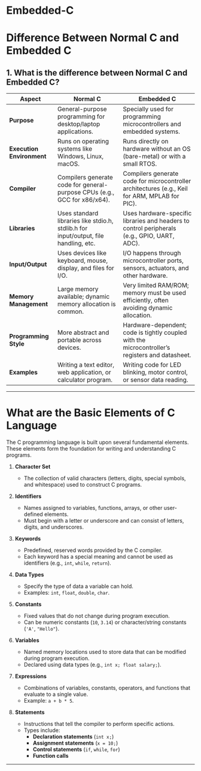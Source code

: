 # Embedded-C
# Difference Between Normal C and Embedded C

## 1. What is the difference between Normal C and Embedded C?

| Aspect                | Normal C                                                                  | Embedded C                                                                    |
|-----------------------|---------------------------------------------------------------------------|----------------------------------------------------------------------------   |
| **Purpose**           | General-purpose programming for desktop/laptop applications.              | Specially used for programming microcontrollers and embedded systems.         |
| **Execution Environment** | Runs on operating systems like Windows, Linux, macOS.                 | Runs directly on hardware without an OS (bare-metal) or with a small RTOS.    |
| **Compiler**          | Compilers generate code for general-purpose CPUs (e.g., GCC for x86/x64). | Compilers generate code for microcontroller architectures (e.g., Keil for ARM, MPLAB for PIC). |
| **Libraries**         | Uses standard libraries like stdio.h, stdlib.h for input/output, file handling, etc. | Uses hardware-specific libraries and headers to control peripherals (e.g., GPIO, UART, ADC). |
| **Input/Output**      | Uses devices like keyboard, mouse, display, and files for I/O.            | I/O happens through microcontroller ports, sensors, actuators, and other hardware. |
| **Memory Management** | Large memory available; dynamic memory allocation is common.              | Very limited RAM/ROM; memory must be used efficiently, often avoiding dynamic allocation. |
| **Programming Style** | More abstract and portable across devices.                                | Hardware-dependent; code is tightly coupled with the microcontroller’s registers and datasheet. |
| **Examples**          | Writing a text editor, web application, or calculator program.            | Writing code for LED blinking, motor control, or sensor data reading. |

------------------------------------------------------------------------
# What are the Basic Elements of C Language

The C programming language is built upon several fundamental elements. These elements form the foundation for writing and understanding C programs.

1. **Character Set**  
   - The collection of valid characters (letters, digits, special symbols, and whitespace) used to construct C programs.

2. **Identifiers**  
   - Names assigned to variables, functions, arrays, or other user-defined elements.  
   - Must begin with a letter or underscore and can consist of letters, digits, and underscores.

3. **Keywords**  
   - Predefined, reserved words provided by the C compiler.  
   - Each keyword has a special meaning and cannot be used as identifiers (e.g., `int`, `while`, `return`).

4. **Data Types**  
   - Specify the type of data a variable can hold.  
   - Examples: `int`, `float`, `double`, `char`.

5. **Constants**  
   - Fixed values that do not change during program execution.  
   - Can be numeric constants (`10`, `3.14`) or character/string constants (`'A'`, `"Hello"`).

6. **Variables**  
   - Named memory locations used to store data that can be modified during program execution.  
   - Declared using data types (e.g., `int x; float salary;`).

7. **Expressions**  
   - Combinations of variables, constants, operators, and functions that evaluate to a single value.  
   - Example: `a + b * 5`.

8. **Statements**  
   - Instructions that tell the compiler to perform specific actions.  
   - Types include:
     - **Declaration statements** (`int x;`)
     - **Assignment statements** (`x = 10;`)
     - **Control statements** (`if`, `while`, `for`)
     - **Function calls**

-----

